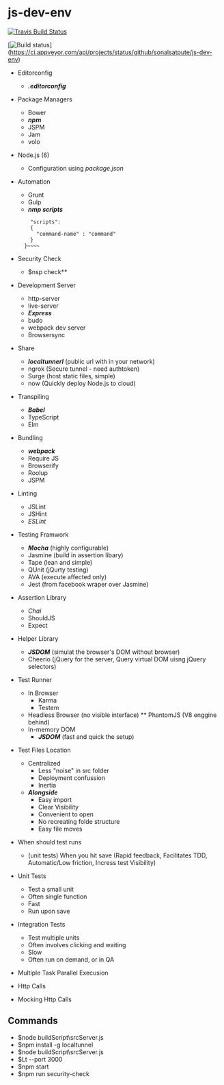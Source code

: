 # js-dev-env
[![Travis Build Status](https://travis-ci.org/sonalsatpute/js-dev-env.svg?branch=master)](https://travis-ci.org/sonalsatpute/js-dev-env)


[![Build status](https://ci.appveyor.com/api/projects/status/github/sonalsatpute/js-dev-env?svg=true)]
(https://ci.appveyor.com/api/projects/status/github/sonalsatpute/js-dev-env)

* Editorconfig
  * ***.editorconfig***

* Package Managers
  * Bower
  * ***npm***
  * JSPM
  * Jam
  * volo

* Node.js (6)
  * Configuration using *package.json*

* Automation
  * Grunt
  * Gulp
  *  ***nmp scripts***
    ~~~~{
        "scripts": 
        {
          "command-name" : "command"
        }
      }~~~~

* Security Check
  * $nsp check**

* Development Server
  * http-server 
  * live-server
  * ***Express***
  * budo
  * webpack dev server
  * Browsersync

* Share 
  * ***localtunnerl*** (public url with in your network)
  * ngrok (Secure tunnel - need authtoken)
  * Surge (host static files, simple)
  * now (Quickly deploy Node.js to cloud)

* Transpiling
  * ***Babel***
  * TypeScript
  * Elm

* Bundling
  * ***webpack***
  * Require JS
  * Browserify 
  * Roolup
  * JSPM

* Linting
  * JSLint
  * JSHint
  * *ESLint*

* Testing Framwork
  * ***Mocha*** (highly configurable)
  * Jasmine (build in assertion libary)
  * Tape (lean and simple)
  * QUnit (jQurty testing)
  * AVA (execute affected only)
  * Jest (from facebook wraper over Jasmine)

* Assertion Library 
  * *Chai*
  * ShouldJS
  * Expect

* Helper Library
  * ***JSDOM*** (simulat the browser's DOM without browser)
  * Cheerio (jQuery for the server, Query virtual DOM uisng jQuery selectors)

* Test Runner
  * In Browser
      * Karma
      * Testem
  * Headless Browser (no visible interface)
      ** PhantomJS (V8 enggine behind)
  * In-memory DOM
    * ***JSDOM*** (fast and quick the setup)

* Test Files Location
  * Centralized
      * Less "noise" in src folder
      * Deployment confussion
      * Inertia
  * ***Alongside***
    * Easy import
    * Clear Visibility
    * Convenient to open
    * No recreating folde structure
    * Easy file moves 

* When should test runs
  * (unit tests) When you hit save (Rapid feedback, Facilitates TDD, Automatic/Low friction, Incress test Visibility)

* Unit Tests
  * Test a small unit
  * Often single function
  * Fast
  * Run upon save

* Integration Tests
  * Test multiple units
  * Often involves clicking and waiting
  * Slow
  * Often run on demand, or in QA


* Multiple Task Parallel Execusion

* Http Calls
* Mocking Http Calls


## Commands

- $node buildScript\srcServer.js
- $npm install -g localtunnel
- $node buildScript\srcServer.js
- $Lt --port 3000 
- $npm start 
- $npm run security-check
